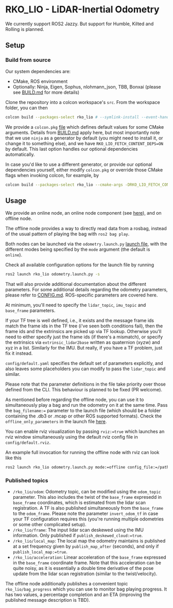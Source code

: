 # RKO_LIO - LiDAR-Inertial Odometry

We currently support ROS2 Jazzy. But support for Humble, Kilted and Rolling is planned.

## Setup

### Build from source

Our system dependencies are:
- CMake, ROS environment
- Optionally: Ninja, Eigen, Sophus, nlohmann_json, TBB, Bonxai (please see [BUILD.md](../docs/BUILD.md) for more details)

Clone the repository into a colcon workspace's `src`. From the workspace folder, you can then

```bash
colcon build --packages-select rko_lio # --symlink-install --event-handlers console_direct+
```

We provide a `colcon.pkg` [file](colcon.pkg) which defines default values for some CMake arguments. Details from [BUILD.md](../docs/BUILD.md) apply here, but most importantly note that we use `ninja` as a generator by default (you might need to install it, or change it to something else), and we have `RKO_LIO_FETCH_CONTENT_DEPS=ON` by default. This last option handles our optional dependencies automatically.

In case you'd like to use a different generator, or provide our optional dependencies yourself, either modify `colcon.pkg` or override those CMake flags when invoking colcon, for example, by

```bash
colcon build --packages-select rko_lio --cmake-args -DRKO_LIO_FETCH_CONTENT_DEPS=OFF # --event-handlers console_direct+
```

## Usage

We provide an online node, an online node component (see [here](rko_lio/CMakeLists.txt#L54)), and on offline node.

The offline node provides a way to directly read data from a rosbag, instead of the usual pattern of playing the bag with `ros2 bag play`.

Both nodes can be launched via the `odometry.launch.py` [launch file](launch/odometry.launch.py), with the different modes being specified by the `mode` argument (the default is `online`).

Check all available configuration options for the launch file by running

```bash
ros2 launch rko_lio odometry.launch.py -s
```

That will also provide additional documentation about the different parameters. For some additional details regarding the odometry parameters, please refer to [CONFIG.md](../docs/CONFIG.md). ROS-specific parameters are covered here.

At minimum, you'll need to specify the `lidar_topic`, `imu_topic` and `base_frame` parameters.

If your TF tree is well defined, i.e., it exists and the message frame ids match the frame ids in the TF tree (i've seen both conditions fail), then the frame ids and the extrinsics are picked up via TF lookup.
Otherwise you'll need to either specify just the frame ids (if there's a mismatch), or specify the extrinsics via `extrinsic_lidar2base` written as quaternion (xyzw) and xyz in a list.
Similarly for the IMU.
But really, if you have a TF problem, just fix it instead.

`config/default.yaml` specifies the default set of parameters explicitly, and also leaves some placeholders you can modify to pass the `lidar_topic` and similar.

Please note that the parameter definitions in the file take priority over those defined from the CLI. This behaviour is planned to be fixed (PR welcome).

As mentioned before regarding the offline node, you can use it to simultaneously play a bag and run the odometry on it at the same time. Pass the `bag_filename:=` parameter to the launch file (which should be a folder containing the .db3 or .mcap or other ROS supported formats). Check the `offline_only_parameters` in the launch file [here](launch/odometry.launch.py#L32).

You can enable rviz visualization by passing `rviz:=true` which launches an rviz window simultaneously using the default rviz config file in `config/default.rviz`.

An example full invocation for running the offline node with rviz can look like this

```bash
ros2 launch rko_lio odometry.launch.py mode:=offline config_file:=/path/to/config/file bag_filename:=/path/to/rosbag/directory rviz:=true
```

### Published topics

- `/rko_lio/odom`: Odometry topic, can be modified using the `odom_topic` parameter. This also includes the twist of the `base_frame` expresedd in `base_frame` coordinates, which is estimated from the lidar scan registration. A TF is also published simultaneously from the `base_frame` to the `odom_frame`. Please note the parameter `invert_odom_tf` in case your TF configuration requires this (you're running multiple odometries or some other complicated setup).
- `/rko_lio/frame`: The input lidar scan deskewed using the IMU information. Only published if `publish_deskewed_cloud:=true`.
- `/rko_lio/local_map`: The local map the odometry maintains is published at a set frequency given by `publish_map_after` (seconds), and only if `publish_local_map:=true`.
- `/rko_lio/acceleration`: Linear acceleration of the `base_frame` expressed in the `base_frame` coordinate frame. Note that this acceleration can be quite noisy, as it is essentially a double time derivative of the pose update from the lidar scan registration (similar to the twist/velocity).

The offline node additionally publishes a convenient topic `rko_lio/bag_progress` which you can use to monitor bag playing progress. It has two values, a percentage completion and an ETA (improving the published message description is TBD).
